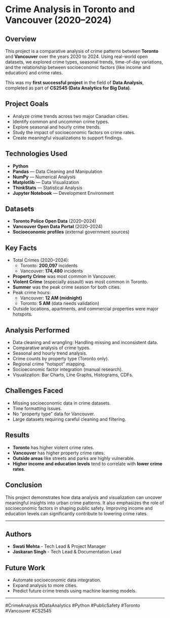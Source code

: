 
# Crime Analysis in Toronto and Vancouver (2020–2024)

## Overview
This project is a comparative analysis of crime patterns between **Toronto** and **Vancouver** over the years 2020 to 2024. Using real-world open datasets, we explored crime types, seasonal trends, time-of-day variations, and the relationship between socioeconomic factors (like income and education) and crime rates.

This was my **first successful project** in the field of **Data Analysis**, completed as part of **CS2545 (Data Analytics for Big Data)**.

## Project Goals
- Analyze crime trends across two major Canadian cities.
- Identify common and uncommon crime types.
- Explore seasonal and hourly crime trends.
- Study the impact of socioeconomic factors on crime rates.
- Create meaningful visualizations to support findings.

## Technologies Used
- **Python**
- **Pandas** — Data Cleaning and Manipulation
- **NumPy** — Numerical Analysis
- **Matplotlib** — Data Visualization
- **ThinkStats** — Statistical Analysis
- **Jupyter Notebook** — Development Environment

## Datasets
- **Toronto Police Open Data** (2020–2024)
- **Vancouver Open Data Portal** (2020–2024)
- **Socioeconomic profiles** (external government sources)

## Key Facts
- Total Crimes (2020–2024):
  - Toronto: **200,097** incidents
  - Vancouver: **174,480** incidents
- **Property Crime** was most common in Vancouver.
- **Violent Crime** (especially assault) was most common in Toronto.
- **Summer** was the peak crime season for both cities.
- Peak crime hours:
  - Vancouver: **12 AM (midnight)**
  - Toronto: **5 AM** (data needs validation)
- Outside locations, apartments, and commercial properties were major hotspots.

## Analysis Performed
- Data cleaning and wrangling: Handling missing and inconsistent data.
- Comparative analysis of crime types.
- Seasonal and hourly trend analysis.
- Crime counts by property type (Toronto only).
- Regional crime "hotspot" mapping.
- Socioeconomic factor integration (manual research).
- Visualization: Bar Charts, Line Graphs, Histograms, CDFs.

## Challenges Faced
- Missing socioeconomic data in crime datasets.
- Time formatting issues.
- No "property type" data for Vancouver.
- Large datasets requiring careful cleaning and filtering.

## Results
- **Toronto** has higher violent crime rates.
- **Vancouver** has higher property crime rates.
- **Outside areas** like streets and parks are highly vulnerable.
- **Higher income and education levels** tend to correlate with **lower crime rates**.

## Conclusion
This project demonstrates how data analysis and visualization can uncover meaningful insights into urban crime patterns. It also emphasizes the role of socioeconomic factors in shaping public safety. Improving income and education levels can significantly contribute to lowering crime rates.

---

## Authors
- **Swati Mehta** - Tech Lead & Project Manager
- **Jaskaran Singh** - Tech Lead & Documentation Lead

## Future Work
- Automate socioeconomic data integration.
- Expand analysis to more cities.
- Predict future crime trends using machine learning models.

---

#CrimeAnalysis #DataAnalytics #Python #PublicSafety #Toronto #Vancouver #CS2545
